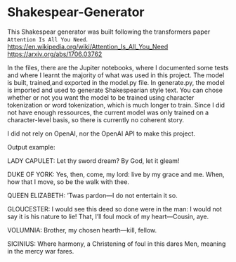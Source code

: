 # Shakespear-Generator

This Shakespear generator was built following the transformers paper `Attention Is All You Need`.
https://en.wikipedia.org/wiki/Attention_Is_All_You_Need
https://arxiv.org/abs/1706.03762

In the files, there are the Jupiter notebooks, where I documented some tests and where I learnt the majority of what was used in this project. The model is built, trained,and exported in the model.py file. In generate.py, the model is imported and used to generate Shakespearian style text. You can chose whether or not you want the model to be trained using character tokenization or word tokenization, which is much longer to train. Since I did not have enough ressources, the current model was only trained on a character-level basis, so there is currently no coherent story. 

I did not rely on OpenAI, nor the OpenAI API to make this project.

Output example:

LADY CAPULET:
Let thy sword dream? By God, let it gleam!

DUKE OF YORK:
Yes, then, come, my lord: live by my grace and me.
When, how that I move, so be the walk with thee.

QUEEN ELIZABETH:
’Twas pardon—I do not entertain it so.

GLOUCESTER:
I would see this deed so done were in the man:
I would not say it is his nature to lie!
That, I’ll foul mock of my heart—Cousin, aye.

VOLUMNIA:
Brother, my chosen hearth—kill, fellow.

SICINIUS:
Where harmony, a Christening of foul in this dares
Men, meaning in the mercy war fares.
